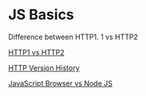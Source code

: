 # JS Basics

Difference between HTTP1. 1 vs HTTP2

[HTTP1 vs HTTP2](https://www.digitalocean.com/community/tutorials/http-1-1-vs-http-2-what-s-the-difference#:~:text=As%20opposed%20to%20HTTP%2F1.1,verbs%2C%20methods%2C%20and%20headers.)

[HTTP Version History](https://developer.mozilla.org/en-US/docs/Web/HTTP/Basics_of_HTTP/Evolution_of_HTTP)

[JavaScript Browser vs Node JS](https://www.geeksforgeeks.org/difference-between-node-js-and-javascript/)
